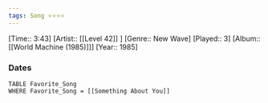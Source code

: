 ```yaml
---
tags: Song ⭐⭐⭐⭐ 
---
```

[Time:: 3:43]
[Artist:: [[Level 42]] ]
[Genre:: New Wave]
[Played:: 3]
[Album:: [[World Machine (1985)]]]
[Year:: 1985]
### Dates
````dataview
TABLE Favorite_Song
WHERE Favorite_Song = [[Something About You]]
````
